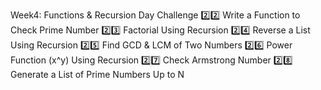 Week4: Functions & Recursion
Day	Challenge
2️⃣2️⃣	Write a Function to Check Prime Number
2️⃣3️⃣	Factorial Using Recursion
2️⃣4️⃣	Reverse a List Using Recursion
2️⃣5️⃣	Find GCD & LCM of Two Numbers
2️⃣6️⃣	Power Function (x^y) Using Recursion
2️⃣7️⃣	Check Armstrong Number
2️⃣8️⃣	Generate a List of Prime Numbers Up to N